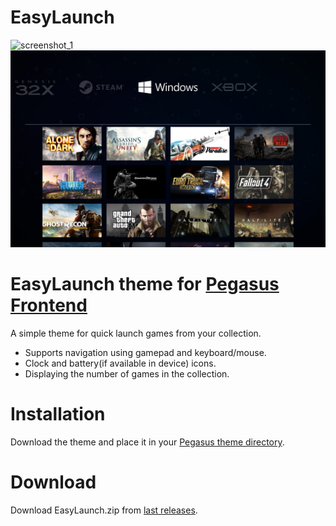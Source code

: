 # EasyLaunch

![screenshot_1](.meta/screenshot_1.png)
![screenshot_2](.meta/screenshot_2.png)

# EasyLaunch theme for [Pegasus Frontend](http://pegasus-frontend.org/)
A simple theme for quick launch games from your collection.

- Supports navigation using gamepad and keyboard/mouse.
- Clock and battery(if available in device) icons.
- Displaying the number of games in the collection.

# Installation
Download the theme and place it in your [Pegasus theme directory](http://pegasus-frontend.org/docs/user-guide/installing-themes/).

# Download
Download EasyLaunch.zip from [last releases](https://github.com/VGmove/EasyLaunch/releases).
